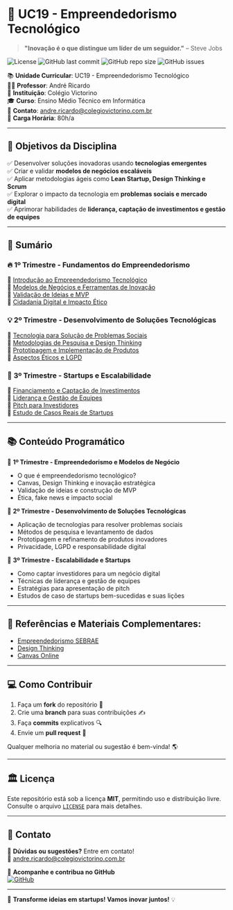 # 🚀 UC19 - Empreendedorismo Tecnológico

> **"Inovação é o que distingue um líder de um seguidor."** – Steve Jobs

![License](https://img.shields.io/badge/license-MIT-blue.svg)
![GitHub last commit](https://img.shields.io/github/last-commit/prof-andrericardo/uc19-empreendedorismo_tecnologico)
![GitHub repo size](https://img.shields.io/github/repo-size/prof-andrericardo/uc19-empreendedorismo_tecnologico)
![GitHub issues](https://img.shields.io/github/issues/prof-andrericardo/uc19-empreendedorismo_tecnologico)

📚 **Unidade Curricular**: UC19 - Empreendedorismo Tecnológico  
👨‍🏫 **Professor**: André Ricardo  
🏫 **Instituição**: Colégio Victorino  
🎓 **Curso**: Ensino Médio Técnico em Informática  
📧 **Contato**: [andre.ricardo@colegiovictorino.com.br](mailto:andre.ricardo@colegiovictorino.com.br)  
📖 **Carga Horária**: 80h/a  

---

## 🎯 Objetivos da Disciplina  

✅ Desenvolver soluções inovadoras usando **tecnologias emergentes**  
✅ Criar e validar **modelos de negócios escaláveis**  
✅ Aplicar metodologias ágeis como **Lean Startup, Design Thinking e Scrum**  
✅ Explorar o impacto da tecnologia em **problemas sociais e mercado digital**  
✅ Aprimorar habilidades de **liderança, captação de investimentos e gestão de equipes**  

---

## 📑 Sumário  

### 🔥 **1º Trimestre - Fundamentos do Empreendedorismo**  
📌 [Introdução ao Empreendedorismo Tecnológico](1ºtrimestre.md)  
📌 [Modelos de Negócios e Ferramentas de Inovação](1ºtrimestre.md#modelos-de-negócios)  
📌 [Validação de Ideias e MVP](1ºtrimestre.md#validacao-de-ideias)  
📌 [Cidadania Digital e Impacto Ético](1ºtrimestre.md#cidadania-digital)  

### 💡 **2º Trimestre - Desenvolvimento de Soluções Tecnológicas**  
📌 [Tecnologia para Solução de Problemas Sociais](2ºtrimestre.md)  
📌 [Metodologias de Pesquisa e Design Thinking](2ºtrimestre.md#design-thinking)  
📌 [Prototipagem e Implementação de Produtos](2ºtrimestre.md#prototipagem)  
📌 [Aspectos Éticos e LGPD](2ºtrimestre.md#lgpd)  

### 🚀 **3º Trimestre - Startups e Escalabilidade**  
📌 [Financiamento e Captação de Investimentos](3ºtrimestre.md)  
📌 [Liderança e Gestão de Equipes](3ºtrimestre.md#gestao)  
📌 [Pitch para Investidores](3ºtrimestre.md#pitch)  
📌 [Estudo de Casos Reais de Startups](3ºtrimestre.md#casos-de-sucesso)  

---

## 📚 Conteúdo Programático  

🔹 **1º Trimestre - Empreendedorismo e Modelos de Negócio**  
   - O que é empreendedorismo tecnológico?  
   - Canvas, Design Thinking e inovação estratégica  
   - Validação de ideias e construção de MVP  
   - Ética, fake news e impacto social  

🔹 **2º Trimestre - Desenvolvimento de Soluções Tecnológicas**  
   - Aplicação de tecnologias para resolver problemas sociais  
   - Métodos de pesquisa e levantamento de dados  
   - Prototipagem e refinamento de produtos inovadores  
   - Privacidade, LGPD e responsabilidade digital  

🔹 **3º Trimestre - Escalabilidade e Startups**  
   - Como captar investidores para um negócio digital  
   - Técnicas de liderança e gestão de equipes  
   - Estratégias para apresentação de pitch  
   - Estudos de caso de startups bem-sucedidas e suas lições  

---

## 🔗 **Referências e Materiais Complementares**:

- [Empreendedorismo SEBRAE](http://www.sebrae.com.br/sites/PortalSebrae/bis/o-que-e-ser-empreendedor,ad17080a3e107410VgnVCM1000003b74010aRCRD)
- [Design Thinking](http://www.sebrae.com.br/sites/PortalSebrae/artigos/entenda-o-design-thinking,369d9cb730905410VgnVCM1000003b74010aRCRD)
- [Canvas Online](https://app.projectcanvas.online/#/start)

-----

## 💻 Como Contribuir  

1. Faça um **fork** do repositório 📂  
2. Crie uma **branch** para suas contribuições ✍️  
3. Faça **commits** explicativos 🔍  
4. Envie um **pull request** 🚀  

Qualquer melhoria no material ou sugestão é bem-vinda! 🌎  

---

## 🏛️ Licença  

Este repositório está sob a licença **MIT**, permitindo uso e distribuição livre. Consulte o arquivo [`LICENSE`](LICENSE) para mais detalhes.  

---

## 📣 Contato  

📧 **Dúvidas ou sugestões?** Entre em contato!  
📩 [andre.ricardo@colegiovictorino.com.br](mailto:andre.ricardo@colegiovictorino.com.br)  

🔗 **Acompanhe e contribua no GitHub**  
[![GitHub](https://img.shields.io/github/followers/prof-andrericardo?style=social)](https://github.com/prof-andrericardo)  

---

🚀 **Transforme ideias em startups! Vamos inovar juntos!** 💡
